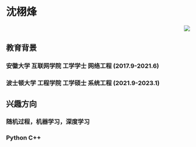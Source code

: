 #  沈栩烽

<div align=right>
<img src=\IMG_0926.JPG/>
</div>



## 教育背景
### 安徽大学 互联网学院    工学学士 网络工程  (2017.9-2021.6)
### 波士顿大学 工程学院    工学硕士 系统工程  (2021.9-2023.1)

## 兴趣方向 
### 随机过程，机器学习，深度学习
### Python C++
